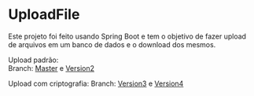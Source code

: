# UploadFile

Este projeto foi feito usando Spring Boot e tem o objetivo de fazer upload de arquivos em um banco de dados e o download dos mesmos. 

Upload padrão: <br>
Branch: <a href="https://github.com/Makeavel/UploadFile">Master</a> e <a href="https://github.com/Makeavel/UploadFile/tree/version2">Version2</a>


Upload com criptografia:
Branch: <a href="https://github.com/Makeavel/UploadFile/tree/version3">Version3</a> e <a href="https://github.com/Makeavel/UploadFile/tree/version4">Version4</a>
